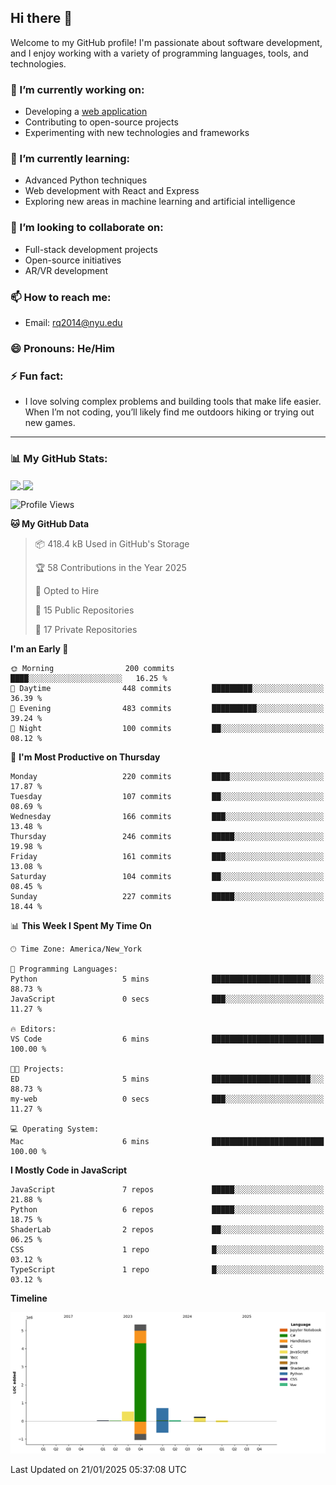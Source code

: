 ## Hi there 👋

Welcome to my GitHub profile! I'm passionate about software development, and I enjoy working with a variety of programming languages, tools, and technologies.

### 🔭 I’m currently working on:
- Developing a [web application](https://github.com/kingslayerrq/my-web)
- Contributing to open-source projects
- Experimenting with new technologies and frameworks

### 🌱 I’m currently learning:
- Advanced Python techniques
- Web development with React and Express
- Exploring new areas in machine learning and artificial intelligence

### 👯 I’m looking to collaborate on:
- Full-stack development projects
- Open-source initiatives
- AR/VR development

### 📫 How to reach me:
- Email: [rq2014@nyu.edu](mailto:rq2014@nyu.edu)


### 😄 Pronouns: He/Him

### ⚡ Fun fact:
- I love solving complex problems and building tools that make life easier. When I’m not coding, you’ll likely find me outdoors hiking or trying out new games.

---

### 📊 My GitHub Stats:

<a href="https://github.com/anuraghazra/github-readme-stats">
  <img height=200 align="center" src="https://github-readme-stats.vercel.app/api?username=kingslayerrq&show_icons=true&theme=synthwave" />
</a>
<a href="https://github.com/anuraghazra/convoychat">
  <img height=200 align="center" src="https://github-readme-stats.vercel.app/api/top-langs?username=kingslayerrq&layout=donut&langs_count=8&card_width=320&theme=synthwave" />
</a>

<!--START_SECTION:waka-->
![Profile Views](http://img.shields.io/badge/Profile%20Views-0-blue)

**🐱 My GitHub Data** 

> 📦 418.4 kB Used in GitHub's Storage 
 > 
> 🏆 58 Contributions in the Year 2025
 > 
> 💼 Opted to Hire
 > 
> 📜 15 Public Repositories 
 > 
> 🔑 17 Private Repositories 
 > 
**I'm an Early 🐤** 

```text
🌞 Morning                200 commits         ████░░░░░░░░░░░░░░░░░░░░░   16.25 % 
🌆 Daytime                448 commits         █████████░░░░░░░░░░░░░░░░   36.39 % 
🌃 Evening                483 commits         ██████████░░░░░░░░░░░░░░░   39.24 % 
🌙 Night                  100 commits         ██░░░░░░░░░░░░░░░░░░░░░░░   08.12 % 
```
📅 **I'm Most Productive on Thursday** 

```text
Monday                   220 commits         ████░░░░░░░░░░░░░░░░░░░░░   17.87 % 
Tuesday                  107 commits         ██░░░░░░░░░░░░░░░░░░░░░░░   08.69 % 
Wednesday                166 commits         ███░░░░░░░░░░░░░░░░░░░░░░   13.48 % 
Thursday                 246 commits         █████░░░░░░░░░░░░░░░░░░░░   19.98 % 
Friday                   161 commits         ███░░░░░░░░░░░░░░░░░░░░░░   13.08 % 
Saturday                 104 commits         ██░░░░░░░░░░░░░░░░░░░░░░░   08.45 % 
Sunday                   227 commits         █████░░░░░░░░░░░░░░░░░░░░   18.44 % 
```


📊 **This Week I Spent My Time On** 

```text
🕑︎ Time Zone: America/New_York

💬 Programming Languages: 
Python                   5 mins              ██████████████████████░░░   88.73 % 
JavaScript               0 secs              ███░░░░░░░░░░░░░░░░░░░░░░   11.27 % 

🔥 Editors: 
VS Code                  6 mins              █████████████████████████   100.00 % 

🐱‍💻 Projects: 
ED                       5 mins              ██████████████████████░░░   88.73 % 
my-web                   0 secs              ███░░░░░░░░░░░░░░░░░░░░░░   11.27 % 

💻 Operating System: 
Mac                      6 mins              █████████████████████████   100.00 % 
```

**I Mostly Code in JavaScript** 

```text
JavaScript               7 repos             █████░░░░░░░░░░░░░░░░░░░░   21.88 % 
Python                   6 repos             █████░░░░░░░░░░░░░░░░░░░░   18.75 % 
ShaderLab                2 repos             ██░░░░░░░░░░░░░░░░░░░░░░░   06.25 % 
CSS                      1 repo              █░░░░░░░░░░░░░░░░░░░░░░░░   03.12 % 
TypeScript               1 repo              █░░░░░░░░░░░░░░░░░░░░░░░░   03.12 % 
```



**Timeline**

![Lines of Code chart](https://raw.githubusercontent.com/kingslayerrq/kingslayerrq/main/assets/bar_graph.png)


 Last Updated on 21/01/2025 05:37:08 UTC
<!--END_SECTION:waka-->
